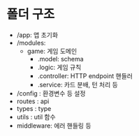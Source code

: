 # 폴더 구조

- /app: 앱 초기화
- /modules:
  - game: 게임 도메인
    - .model: schema
    - .logic: 게임 규칙
    - .controller: HTTP endpoint 핸들러
    - .service: 카드 분배, 턴 처리 등
- /config : 환경변수 등 설정
- routes : api
- types : type
- utils : util 함수
- middleware: 에러 핸들링 등
